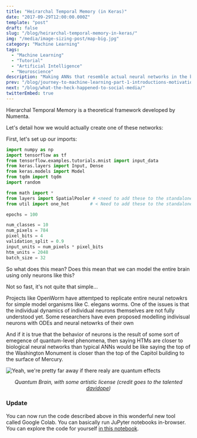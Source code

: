 ```yaml
---
title: "Heirarchal Temporal Memory (in Keras)"
date: "2017-09-29T12:00:00.000Z"
template: "post"
draft: false
slug: "/blog/heirarchal-temporal-memory-in-keras/"
img: "/media/image-sizing-post/map-big.jpg"
category: "Machine Learning"
tags:
  - "Machine Learning"
  - "Tutorial"
  - "Artificial Intelligence"
  - "Neuroscience"
description: "Making ANNs that resemble actual neural networks in the brain"
prev: "/blog/journey-to-machine-learning-part-1-introductions-motivations-and-roadmap/"
next: "/blog/what-the-heck-happened-to-social-media/"
twitterEmbed: true
---
```

Hierarchal Temporal Memory is a theoretical framework developed by Numenta.

Let's detail how we would actually create one of these networks:

First, let's set up our imports:
```python
import numpy as np
import tensorflow as tf
from tensorflow.examples.tutorials.mnist import input_data
from keras.layers import Input, Dense
from keras.models import Model
from tqdm import tqdm
import random

from math import *
from layers import SpatialPooler # <need to add these to the standalone colab
from util import one_hot        # < Need to add these to the standalone colab

epochs = 100

num_classes = 10
num_pixels = 784
pixel_bits = 4
validation_split = 0.9
input_units = num_pixels * pixel_bits
htm_units = 2048
batch_size = 32
```

So what does this mean? Does this mean that we can model the entire brain using only neurons like this?

Not so fast, it's not quite that simple...

Projects like OpenWorm have attemtped to replicate entire neural netowkrs for simple model organisms like C. elegans worms. One of the issues is that the individual dynamics of individual neurons themselves are not fully understood yet. Some researchers have even proposed modelling indivisual neurons with ODEs and neural netowrks of their own

And if it is true that the behavior of neurons is the result of some sort of emegence of quantum-level phenomena, then saying HTMs are closer to biological neural networks than typical ANNs would be like saying the top of the Washington Monument is closer than the top of the Capitol building to the surface of Mercury.

![Yeah, we're pretty far away if there realy are quantum effects](https://d2r55xnwy6nx47.cloudfront.net/uploads/2016/11/QuantumBrain_1300.gif)
<p style="text-align: center;"><i>Quantum Brain, with some artistic license (credit goes to the talented <a href="http://davidope.com/">davidope</a>)</i></p>


### Update

You can now run the code described above in this wonderful new tool called Google Colab. You can basically run JuPyter notebooks in-browser. You can explore the code for yourself [in this notebook](
https://colab.research.google.com/drive/1-ueHB5yN_bnTWSGIgl-CwMSSCB_4Q8Vj).
